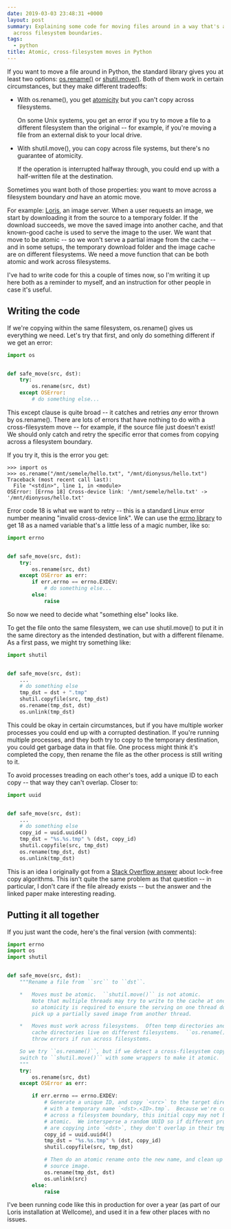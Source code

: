 ```yaml
---
date: 2019-03-03 23:48:31 +0000
layout: post
summary: Explaining some code for moving files around in a way that's atomic and works
  across filesystem boundaries.
tags:
  - python
title: Atomic, cross-filesystem moves in Python
---
```


If you want to move a file around in Python, the standard library gives you at least two options: [os.rename()](https://docs.python.org/3/library/os.html#os.rename) or [shutil.move()](https://docs.python.org/3/library/shutil.html#shutil.move).
Both of them work in certain circumstances, but they make different tradeoffs:

*   With os.rename(), you get [atomicity](https://en.wikipedia.org/wiki/Atomicity_(database_systems)) but you can't copy across filesystems.

    On some Unix systems, you get an error if you try to move a file to a different filesystem than the original -- for example, if you're moving a file from an external disk to your local drive.

*   With shutil.move(), you can copy across file systems, but there's no guarantee of atomicity.

    If the operation is interrupted halfway through, you could end up with a half-written file at the destination.

Sometimes you want both of those properties: you want to move across a filesystem boundary *and* have an atomic move.

For example: [Loris](https://github.com/loris-imageserver/loris), an image server.
When a user requests an image, we start by downloading it from the source to a temporary folder.
If the download succeeds, we move the saved image into another cache, and that known-good cache is used to serve the image to the user.
We want that move to be atomic -- so we won't serve a partial image from the cache -- and in some setups, the temporary download folder and the image cache are on different filesystems.
We need a move function that can be both atomic and work across filesystems.

I've had to write code for this a couple of times now, so I'm writing it up here both as a reminder to myself, and an instruction for other people in case it's useful.

## Writing the code

If we're copying within the same filesystem, os.rename() gives us everything we need.
Let's try that first, and only do something different if we get an error:

```python
import os


def safe_move(src, dst):
    try:
        os.rename(src, dst)
    except OSError:
        # do something else...
```

This except clause is quite broad -- it catches and retries *any* error thrown by os.rename().
There are lots of errors that have nothing to do with a cross-filesystem move -- for example, if the source file just doesn't exist!
We should only catch and retry the specific error that comes from copying across a filesystem boundary.

If you try it, this is the error you get:

```pycon
>>> import os
>>> os.rename("/mnt/semele/hello.txt", "/mnt/dionysus/hello.txt")
Traceback (most recent call last):
  File "<stdin>", line 1, in <module>
OSError: [Errno 18] Cross-device link: '/mnt/semele/hello.txt' -> '/mnt/dionysus/hello.txt'
```

Error code 18 is what we want to retry -- this is a standard Linux error number meaning "invalid cross-device link".
We can use the [errno library](https://docs.python.org/3/library/errno.html) to get 18 as a named variable that's a little less of a magic number, like so:

```python
import errno


def safe_move(src, dst):
    try:
        os.rename(src, dst)
    except OSError as err:
        if err.errno == errno.EXDEV:
            # do something else...
        else:
            raise
```

So now we need to decide what "something else" looks like.

To get the file onto the same filesystem, we can use shutil.move() to put it in the same directory as the intended destination, but with a different filename.
As a first pass, we might try something like:

```python
import shutil


def safe_move(src, dst):
    ...
    # do something else
    tmp_dst = dst + ".tmp"
    shutil.copyfile(src, tmp_dst)
    os.rename(tmp_dst, dst)
    os.unlink(tmp_dst)
```

This could be okay in certain circumstances, but if you have multiple worker processes you could end up with a corrupted destination.
If you're running multiple processes, and they both try to copy to the temporary destination, you could get garbage data in that file.
One process might think it's completed the copy, then rename the file as the other process is still writing to it.

To avoid processes treading on each other's toes, add a unique ID to each copy -- that way they can't overlap.
Closer to:

```python
import uuid


def safe_move(src, dst):
    ...
    # do something else
    copy_id = uuid.uuid4()
    tmp_dst = "%s.%s.tmp" % (dst, copy_id)
    shutil.copyfile(src, tmp_dst)
    os.rename(tmp_dst, dst)
    os.unlink(tmp_dst)
```

This is an idea I originally got from a [Stack Overflow answer](https://stackoverflow.com/a/28090883/1558022) about lock-free copy algorithms.
This isn't quite the same problem as that question -- in particular, I don't care if the file already exists -- but the answer and the linked paper make interesting reading.

## Putting it all together

If you just want the code, here's the final version (with comments):

```python
import errno
import os
import shutil


def safe_move(src, dst):
    """Rename a file from ``src`` to ``dst``.

    *   Moves must be atomic.  ``shutil.move()`` is not atomic.
        Note that multiple threads may try to write to the cache at once,
        so atomicity is required to ensure the serving on one thread doesn't
        pick up a partially saved image from another thread.

    *   Moves must work across filesystems.  Often temp directories and the
        cache directories live on different filesystems.  ``os.rename()`` can
        throw errors if run across filesystems.

    So we try ``os.rename()``, but if we detect a cross-filesystem copy, we
    switch to ``shutil.move()`` with some wrappers to make it atomic.
    """
    try:
        os.rename(src, dst)
    except OSError as err:

        if err.errno == errno.EXDEV:
            # Generate a unique ID, and copy `<src>` to the target directory
            # with a temporary name `<dst>.<ID>.tmp`.  Because we're copying
            # across a filesystem boundary, this initial copy may not be
            # atomic.  We intersperse a random UUID so if different processes
            # are copying into `<dst>`, they don't overlap in their tmp copies.
            copy_id = uuid.uuid4()
            tmp_dst = "%s.%s.tmp" % (dst, copy_id)
            shutil.copyfile(src, tmp_dst)

            # Then do an atomic rename onto the new name, and clean up the
            # source image.
            os.rename(tmp_dst, dst)
            os.unlink(src)
        else:
            raise
```

I've been running code like this in production for over a year (as part of our Loris installation at Wellcome), and used it in a few other places with no issues.